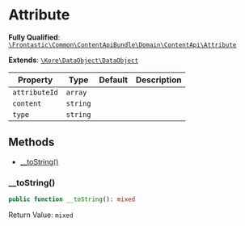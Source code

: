 #  Attribute

**Fully Qualified**: [`\Frontastic\Common\ContentApiBundle\Domain\ContentApi\Attribute`](../../../../../src/php/ContentApiBundle/Domain/ContentApi/Attribute.php)

**Extends**: [`\Kore\DataObject\DataObject`](https://github.com/kore/DataObject)

Property|Type|Default|Description
--------|----|-------|-----------
`attributeId`|`array`||
`content`|`string`||
`type`|`string`||

## Methods

* [__toString()](#__tostring)

### __toString()

```php
public function __toString(): mixed
```

Return Value: `mixed`

